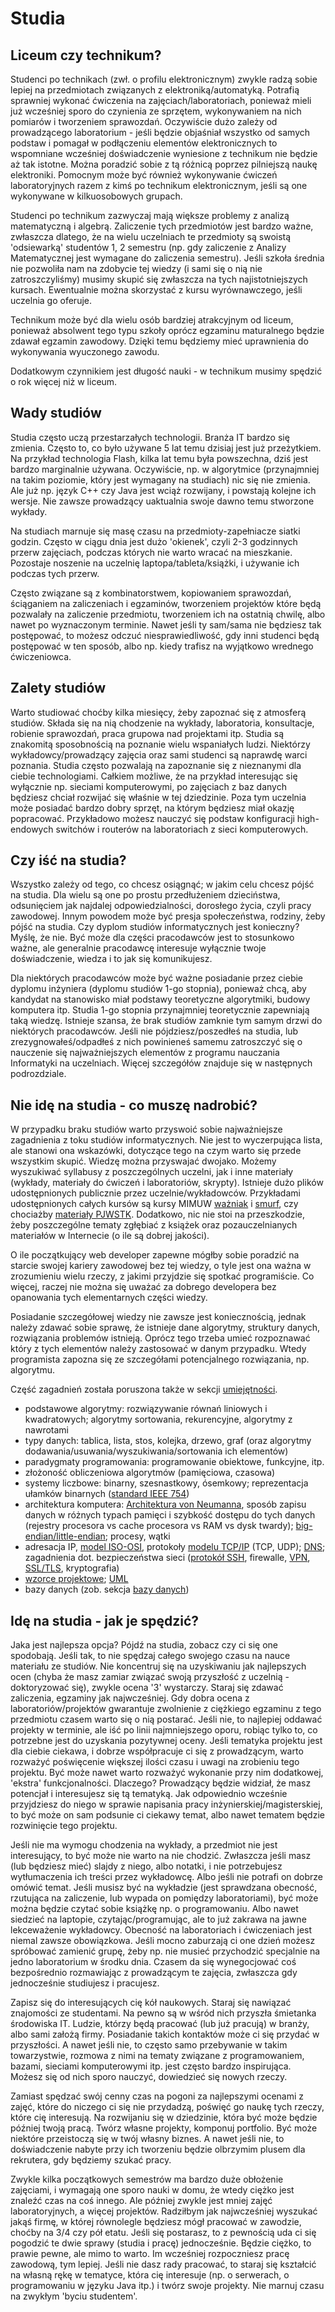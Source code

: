 # Studia

## Liceum czy technikum?

Studenci po technikach (zwł. o profilu elektronicznym) zwykle radzą sobie lepiej na przedmiotach związanych z elektroniką/automatyką. Potrafią sprawniej wykonać ćwiczenia na zajęciach/laboratoriach, ponieważ mieli już wcześniej sporo do czynienia ze sprzętem, wykonywaniem na nich pomiarów i tworzeniem sprawozdań. Oczywiście dużo zależy od prowadzącego laboratorium - jeśli będzie objaśniał wszystko od samych podstaw i pomagał w podłączeniu elementów elektronicznych to wspomniane wcześniej doświadczenie wyniesione z technikum nie będzie aż tak istotne. Można poradzić sobie z tą różnicą poprzez pilniejszą naukę elektroniki. Pomocnym może być również wykonywanie ćwiczeń laboratoryjnych razem z kimś po technikum elektronicznym, jeśli są one wykonywane w kilkuosobowych grupach.

Studenci po technikum zazwyczaj mają większe problemy z analizą matematyczną i algebrą. Zaliczenie tych przedmiotów jest bardzo ważne, zwłaszcza dlatego, że na wielu uczelniach te przedmioty są swoistą 'odsiewarką' studentów 1, 2 semestru (np. gdy zaliczenie z Analizy Matematycznej jest wymagane do zaliczenia semestru). Jeśli szkoła średnia nie pozwoliła nam na zdobycie tej wiedzy (i sami się o nią nie zatroszczyliśmy) musimy skupić się zwłaszcza na tych najistotniejszych kursach. Ewentualnie można skorzystać z kursu wyrównawczego, jeśli uczelnia go oferuje.

Technikum może być dla wielu osób bardziej atrakcyjnym od liceum, ponieważ absolwent tego typu szkoły oprócz egzaminu maturalnego będzie zdawał egzamin zawodowy. Dzięki temu będziemy mieć uprawnienia do wykonywania wyuczonego zawodu.

Dodatkowym czynnikiem jest długość nauki - w technikum musimy spędzić o rok więcej niż w liceum.

## Wady studiów

Studia często uczą przestarzałych technologii. Branża IT bardzo się zmienia. Często to, co było używane 5 lat temu dzisiaj jest już przeżytkiem. Na przykład technologia Flash, kilka lat temu była powszechna, dziś jest bardzo marginalnie używana. Oczywiście, np. w algorytmice (przynajmniej na takim poziomie, który jest wymagany na studiach) nic się nie zmienia. Ale już np. język C++ czy Java jest wciąż rozwijany, i powstają kolejne ich wersje. Nie zawsze prowadzący uaktualnia swoje dawno temu stworzone wykłady.

Na studiach marnuje się masę czasu na przedmioty-zapełniacze siatki godzin. Często w ciągu dnia jest dużo 'okienek', czyli 2-3 godzinnych przerw zajęciach, podczas których nie warto wracać na mieszkanie. Pozostaje noszenie na uczelnię laptopa/tableta/książki, i używanie ich podczas tych przerw.

Często związane są z kombinatorstwem, kopiowaniem sprawozdań, ściąganiem na zaliczeniach i egzaminów, tworzeniem projektów które będą pozwalały na zaliczenie przedmiotu, tworzeniem ich na ostatnią chwilę, albo nawet po wyznaczonym terminie. Nawet jeśli ty sam/sama nie będziesz tak postępować, to możesz odczuć niesprawiedliwość, gdy inni studenci będą postępować w ten sposób, albo np. kiedy trafisz na wyjątkowo wrednego ćwiczeniowca.

## Zalety studiów

Warto studiować choćby kilka miesięcy, żeby zapoznać się z atmosferą studiów. Składa się na nią chodzenie na wykłady, laboratoria, konsultacje, robienie sprawozdań, praca grupowa nad projektami itp. Studia są znakomitą sposobnością na poznanie wielu wspaniałych ludzi. Niektórzy wykładowcy/prowadzący zajęcia oraz sami studenci są naprawdę warci poznania. Studia często pozwalają na zapoznanie się z nieznanymi dla ciebie technologiami. Całkiem możliwe, że na przykład interesując się wyłącznie np. sieciami komputerowymi, po zajęciach z baz danych będziesz chciał rozwijać się właśnie w tej dziedzinie. Poza tym uczelnia może posiadać bardzo dobry sprzęt, na którym będziesz miał okazję popracować. Przykładowo możesz nauczyć się podstaw konfiguracji high-endowych switchów i routerów na laboratoriach z sieci komputerowych.

## Czy iść na studia?

Wszystko zależy od tego, co chcesz osiągnąć; w jakim celu chcesz pójść na studia. Dla wielu są one po prostu przedłużeniem dzieciństwa, odsunięciem jak najdalej odpowiedzialności, dorosłego życia, czyli pracy zawodowej. Innym powodem może być presja społeczeństwa, rodziny, żeby pójść na studia. Czy dyplom studiów informatycznych jest konieczny? Myślę, że nie. Być może dla części pracodawców jest to stosunkowo ważne, ale generalnie pracodawcę interesuje wyłącznie twoje doświadczenie, wiedza i to jak się komunikujesz.

Dla niektórych pracodawców może być ważne posiadanie przez ciebie dyplomu inżyniera (dyplomu studiów 1-go stopnia), ponieważ chcą, aby kandydat na stanowisko miał podstawy teoretyczne algorytmiki, budowy komputera itp. Studia 1-go stopnia przynajmniej teoretycznie zapewniają taką wiedzę. Istnieje szansa, że brak studiów zamknie tym samym drzwi do niektórych pracodawców. Jeśli nie pójdziesz/poszedłeś na studia, lub zrezygnowałeś/odpadłeś z nich powinieneś samemu zatroszczyć się o nauczenie się najważniejszych elementów z programu nauczania Informatyki na uczelniach. Więcej szczegółów znajduje się w następnych podrozdziale.

## Nie idę na studia - co muszę nadrobić?

W przypadku braku studiów warto przyswoić sobie najważniejsze zagadnienia z toku studiów informatycznych. Nie jest to wyczerpująca lista, ale stanowi ona wskazówki, dotyczące tego na czym warto się przede wszystkim skupić. Wiedzę można przyswajać dwojako. Możemy wyszukiwać syllabusy z poszczególnych uczelni, jak i inne materiały (wykłady, materiały do ćwiczeń i laboratoriów, skrypty). Istnieje dużo plików udostępnionych publicznie przez uczelnie/wykładowców. Przykładami udostępnionych całych kursów są kursy MIMUW [ważniak](http://wazniak.mimuw.edu.pl/index.php?title=Strona_g%C5%82%C3%B3wna) i [smurf](http://smurf.mimuw.edu.pl/), czy chociażby [materiały PJWSTK](http://edu.pjwstk.edu.pl/wyklady/). Dodatkowo, nic nie stoi na przeszkodzie, żeby poszczególne tematy zgłębiać z książek oraz pozauczelnianych materiałów w Internecie (o ile są dobrej jakości).

O ile początkujący web developer zapewne mógłby sobie poradzić na starcie swojej kariery zawodowej bez tej wiedzy, o tyle jest ona ważna w zrozumieniu wielu rzeczy, z jakimi przyjdzie się spotkać programiście. Co więcej, raczej nie można się uważać za dobrego developera bez opanowania tych elementarnych części wiedzy.

Posiadanie szczegółowej wiedzy nie zawsze jest koniecznością, jednak należy zdawać sobie sprawę, że istnieje dane algorytmy, struktury danych, rozwiązania problemów istnieją. Oprócz tego trzeba umieć rozpoznawać który z tych elementów należy zastosować w danym przypadku. Wtedy programista zapozna się ze szczegółami potencjalnego rozwiązania, np. algorytmu.

Część zagadnień została poruszona także w sekcji [umiejętności](/rekrutacja/umiejetnosci.md).

- podstawowe algorytmy: rozwiązywanie równań liniowych i kwadratowych; algorytmy sortowania, rekurencyjne, algorytmy z nawrotami
- typy danych: tablica, lista, stos, kolejka, drzewo, graf (oraz algorytmy dodawania/usuwania/wyszukiwania/sortowania ich elementów)
- paradygmaty programowania: programowanie obiektowe, funkcyjne, itp.
- złożoność obliczeniowa algorytmów (pamięciowa, czasowa)
- systemy liczbowe: binarny, szesnastkowy, ósemkowy; reprezentacja ułamków binarnych ([standard IEEE 754](https://en.wikipedia.org/wiki/IEEE_floating_point))
- architektura komputera: [Architektura von Neumanna](https://pl.wikipedia.org/wiki/Architektura_von_Neumanna), sposób zapisu danych w różnych typach pamięci i szybkość dostępu do tych danych (rejestry procesora vs cache procesora vs RAM vs dysk twardy); [big-endian/little-endian](https://en.wikipedia.org/wiki/Endianness); procesy, wątki
- adresacja IP, [model ISO-OSI](https://en.wikipedia.org/wiki/OSI_model), protokoły [modelu TCP/IP](https://en.wikipedia.org/wiki/Internet_protocol_suite) (TCP, UDP); [DNS](https://en.wikipedia.org/wiki/Domain_Name_System); zagadnienia dot. bezpieczeństwa sieci ([protokół SSH](https://en.wikipedia.org/wiki/Secure_Shell), firewalle, [VPN](https://en.wikipedia.org/wiki/Virtual_private_network), [SSL/TLS](https://en.wikipedia.org/wiki/Transport_Layer_Security), kryptografia)
- [wzorce projektowe](https://en.wikipedia.org/wiki/Software_design_pattern); [UML](https://en.wikipedia.org/wiki/Unified_Modeling_Language)
- bazy danych (zob. sekcja [bazy danych](/przed-praca/bazy-danych.md))

## Idę na studia - jak je spędzić?

Jaka jest najlepsza opcja? Pójdź na studia, zobacz czy ci się one spodobają. Jeśli tak, to nie spędzaj całego swojego czasu na nauce materiału ze studiów. Nie koncentruj się na uzyskiwaniu jak najlepszych ocen (chyba że masz zamiar związać swoją przyszłość z uczelnią - doktoryzować się), zwykle ocena '3' wystarczy. Staraj się zdawać zaliczenia, egzaminy jak najwcześniej. Gdy dobra ocena z laboratoriów/projektów gwarantuje zwolnienie z ciężkiego egzaminu z tego przedmiotu czasem warto się o nią postarać. Jeśli nie, to najlepiej oddawać projekty w terminie, ale iść po linii najmniejszego oporu, robiąc tylko to, co potrzebne jest do uzyskania pozytywnej oceny. Jeśli tematyka projektu jest dla ciebie ciekawa, i dobrze współpracuje ci się z prowadzącym, warto rozważyć poświęcenie większej ilości czasu i uwagi na zrobieniu tego projektu. Być może nawet warto rozważyć wykonanie przy nim dodatkowej, 'ekstra' funkcjonalności. Dlaczego? Prowadzący będzie widział, że masz potencjał i interesujesz się tą tematyką. Jak odpowiednio wcześnie przyjdziesz do niego w sprawie napisania pracy inżynierskiej/magisterskiej, to być może on sam podsunie ci ciekawy temat, albo nawet tematem będzie rozwinięcie tego projektu.

Jeśli nie ma wymogu chodzenia na wykłady, a przedmiot nie jest interesujący, to być może nie warto na nie chodzić. Zwłaszcza jeśli masz (lub będziesz mieć) slajdy z niego, albo notatki, i nie potrzebujesz wytłumaczenia ich treści przez wykładowcę. Albo jeśli nie potrafi on dobrze omówić temat. Jeśli musisz być na wykładzie (jest sprawdzana obecność, rzutująca na zaliczenie, lub wypada on pomiędzy laboratoriami), być może można będzie czytać sobie książkę np. o programowaniu. Albo nawet siedzieć na laptopie, czytając/programując, ale to już zakrawa na jawne lekceważenie wykładowcy. Obecność na laboratoriach i ćwiczeniach jest niemal zawsze obowiązkowa. Jeśli mocno zaburzają ci one dzień możesz spróbować zamienić grupę, żeby np. nie musieć przychodzić specjalnie na jedno laboratorium w środku dnia. Czasem da się wynegocjować coś bezpośrednio rozmawiając z prowadzącym te zajęcia, zwłaszcza gdy jednocześnie studiujesz i pracujesz.

Zapisz się do interesujących cię kół naukowych. Staraj się nawiązać znajomości ze studentami. Na pewno są w wśród nich przyszła śmietanka środowiska IT. Ludzie, którzy będą pracować (lub już pracują) w branży, albo sami założą firmy. Posiadanie takich kontaktów może ci się przydać w przyszłości. A nawet jeśli nie, to często samo przebywanie w takim towarzystwie, rozmowa z nimi na tematy związane z programowaniem, bazami, sieciami komputerowymi itp. jest często bardzo inspirująca. Możesz się od nich sporo nauczyć, dowiedzieć się nowych rzeczy.

Zamiast spędzać swój cenny czas na pogoni za najlepszymi ocenami z zajęć, które do niczego ci się nie przydadzą, poświęć go naukę tych rzeczy, które cię interesują. Na rozwijaniu się w dziedzinie, która być może będzie później twoją pracą. Twórz własne projekty, komponuj portfolio. Być może niektóre przeistoczą się w twój własny biznes. A nawet jeśli nie, to doświadczenie nabyte przy ich tworzeniu będzie olbrzymim plusem dla rekrutera, gdy będziemy szukać pracy.

Zwykle kilka początkowych semestrów ma bardzo duże obłożenie zajęciami, i wymagają one sporo nauki w domu, że wtedy ciężko jest znaleźć czas na coś innego. Ale później zwykle jest mniej zajęć laboratoryjnych, a więcej projektów. Radziłbym jak najwcześniej wyszukać jakąś firmę, w której równolegle będziesz mógł pracować w zawodzie, choćby na 3/4 czy pół etatu. Jeśli się postarasz, to z pewnością uda ci się pogodzić te dwie sprawy (studia i pracę) jednocześnie. Będzie ciężko, to prawie pewne, ale mimo to warto. Im wcześniej rozpoczniesz pracę zawodową, tym lepiej. Jeśli nie dasz rady pracować, to staraj się kształcić na własną rękę w tematyce, która cię interesuje (np. o serwerach, o programowaniu w języku Java itp.) i twórz swoje projekty. Nie marnuj czasu na zwykłym 'byciu studentem'.

